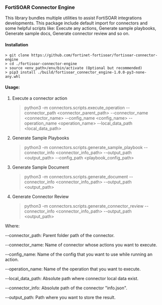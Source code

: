 ### FortiSOAR Connector Engine

This library bundles multiple utilities to assist FortiSOAR integrations developments. This package include default import for 
connectors and some helpful scripts like: Execute any actions, Generate sample playbooks, Generate sample docs,
Generate connector review and so on.

#### Installation
    > git clone https://github.com/fortinet-fortisoar/fortisoar-connector-engine
    > cd ./fortisoar-connector-engine
    > source <env_path>/env/bin/activate (Optional but recommended)
    > pip3 install ./build/fortisoar_connector_engine-1.0.0-py3-none-any.whl

#### Usage:
1. Execute a connector action
    > python3 -m connectors.scripts.execute_operation --connector_path <connector_parent_path> --connector_name <connector_name> --config_name <config_name> --operation_name <operation_name> --local_data_path <local_data_path>
    
2. Generate Sample Playbooks
    > python3 -m connectors.scripts.generate_sample_playbook --connector_info <connector_info_path> --output_path <output_path> --config_path <playbook_config_path>

3. Generate Sample Document
   > python3 -m connectors.scripts.generate_document --connector_info <connector_info_path> --output_path <output_path>

4. Generate Connector Review
   > python3 -m connectors.scripts.generate_connector_review --connector_info <connector_info_path> --output_path <output_path>

Where:

--connector_path: Parent folder path of the connector.

--connector_name: Name of connector whose actions you want to execute.

--config_name: Name of the config that you want to use while running an action.

--operation_name: Name of the operation that you want to execute.

--local_data_path: Absolute path where connector local data exist.

--connector_info: Absolute path of the connector "info.json".

--output_path: Path where you want to store the result.



